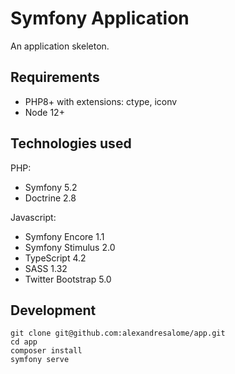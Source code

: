 Symfony Application
===================

An application skeleton.

Requirements
------------

- PHP8+ with extensions: ctype, iconv
- Node 12+

Technologies used
-----------------

PHP:

- Symfony 5.2
- Doctrine 2.8

Javascript:

- Symfony Encore 1.1
- Symfony Stimulus 2.0
- TypeScript 4.2
- SASS 1.32
- Twitter Bootstrap 5.0

Development
-----------

```
git clone git@github.com:alexandresalome/app.git
cd app
composer install
symfony serve
```
